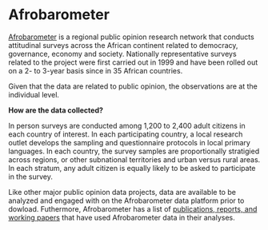 # Afrobarometer

[Afrobarometer](https://www.afrobarometer.org/) is a regional public opinion research network that conducts attitudinal surveys across the African continent related to democracy, governance, economy and society. Nationally representative surveys related to the project were first carried out in 1999 and have been rolled out on a 2- to 3-year basis since in 35 African countries. 

Given that the data are related to public opinion, the observations are at the individual level. 


**How are the data collected?** 

In person surveys are conducted among 1,200 to 2,400 adult citizens in each country of interest. In each participating country, a local research outlet develops the sampling and questionnaire protocols in local primary languages. In each country, the survey samples are proportionally stratigied across regions, or other subnational territories and urban versus rural areas. In each stratum, any adult citizen is equally likely to be asked to participate in the survey. 

Like other major public opinion data projects, data are available to be analyzed and engaged with on the Afrobarometer data platform prior to dowload. Futhermore, Afrobarometer has a list of [publications, reports, and working papers](https://www.afrobarometer.org/publications/) that have used Afrobarometer data in their analyses. 
